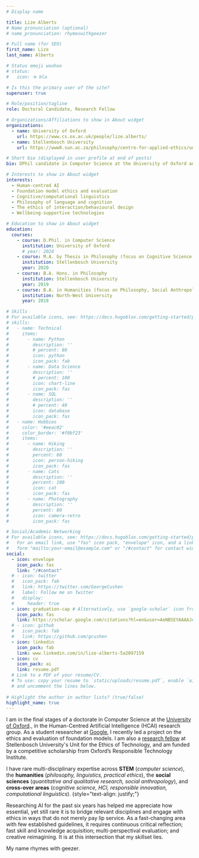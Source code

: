 ```yaml
---
# Display name

title: Lize Alberts
# Name pronunciation (optional)
# name_pronunciation: rhymeswithgeezer

# Full name (for SEO)
first_name: Lize
last_name: Alberts

# Status emoji woohoo
# status:
#   icon: ☕️ bla

# Is this the primary user of the site?
superuser: true

# Role/position/tagline
role: Doctoral Candidate, Research Fellow

# Organizations/Affiliations to show in About widget
organizations:
  - name: University of Oxford
    url: https://www.cs.ox.ac.uk/people/lize.alberts/
  - name: Stellenbosch University
    url: https://www0.sun.ac.za/philosophy/centre-for-applied-ethics/unit-for-the-ethics-of-technology/unit-for-the-ethics-of-technology-staff-2/ 

# Short bio (displayed in user profile at end of posts)
bio: DPhil candidate in Computer Science at the University of Oxford and Research Fellow at Stellenbosch University's Unit for the Ethics of Technology.

# Interests to show in About widget
interests:
  - Human-centred AI
  - Foundation model ethics and evaluation
  - Cognitive/computational linguistics
  - Philosophy of language and cognition
  - The ethics of interaction/behavioural design
  - Wellbeing-supportive technologies

# Education to show in About widget
education:
  courses:
    - course: D.Phil. in Computer Science
      institution: University of Oxford
      # year: 2024
    - course: M.A. by Thesis in Philosophy (focus on Cognitive Science, Computational Linguistics)
      institution: Stellenbosch University
      year: 2020
    - course: B.A. Hons. in Philosophy
      institution: Stellenbosch University
      year: 2019
    - course: B.A. in Humanities (focus on Philosophy, Social Anthropology, Art History)
      institution: North-West University
      year: 2018

# Skills
# For available icons, see: https://docs.hugoblox.com/getting-started/page-builder/#icons
# skills:
#   - name: Technical
#     items:
#       - name: Python
#         description: ''
#         # percent: 80
#         icon: python
#         icon_pack: fab
#       - name: Data Science
#         description: ''
#         # percent: 100
#         icon: chart-line
#         icon_pack: fas
#       - name: SQL
#         description: ''
#         # percent: 40
#         icon: database
#         icon_pack: fas
#   - name: Hobbies
#     color: '#eeac02'
#     color_border: '#f0bf23'
#     items:
#       - name: Hiking
#         description: ''
#         percent: 60
#         icon: person-hiking
#         icon_pack: fas
#       - name: Cats
#         description: ''
#         percent: 100
#         icon: cat
#         icon_pack: fas
#       - name: Photography
#         description: ''
#         percent: 80
#         icon: camera-retro
#         icon_pack: fas

# Social/Academic Networking
# For available icons, see: https://docs.hugoblox.com/getting-started/page-builder/#icons
#   For an email link, use "fas" icon pack, "envelope" icon, and a link in the
#   form "mailto:your-email@example.com" or "/#contact" for contact widget.
social:
  - icon: envelope
    icon_pack: fas
    link: "/#contact"
  # - icon: twitter
  #   icon_pack: fab
  #   link: https://twitter.com/GeorgeCushen
  #   label: Follow me on Twitter
  #   display:
  #     header: true
  - icon: graduation-cap # Alternatively, use `google-scholar` icon from `ai` icon pack
    icon_pack: fas
    link: https://scholar.google.com/citations?hl=en&user=AeNBSEYAAAAJ#
  # - icon: github
  #   icon_pack: fab
  #   link: https://github.com/gcushen
  - icon: linkedin
    icon_pack: fab
    link: www.linkedin.com/in/lize-alberts-5a2097159
  - icon: cv
    icon_pack: ai
    link: resume.pdf
  # Link to a PDF of your resume/CV.
  # To use: copy your resume to `static/uploads/resume.pdf`, enable `ai` icons in `params.yaml`,
  # and uncomment the lines below.
  
# Highlight the author in author lists? (true/false)
highlight_name: true
---
```

I am in the final stages of a doctorate in Computer Science at the <a href="https://www.cs.ox.ac.uk/people/lize.alberts/">University of Oxford</a>., in the Human-Centred Artificial Intelligence (HCAI) research group. As a student researcher at <a href="
https://doi.org/10.48550/arXiv.2401.09082">Google</a>, I recently led a project on the ethics and evaluation of foundation models. I am also a <a href="https://www0.sun.ac.za/philosophy/centre-for-applied-ethics/unit-for-the-ethics-of-technology/unit-for-the-ethics-of-technology-staff-2/"> research fellow</a> at Stellenbosch University's Unit for the Ethics of Technology, and am funded by a competitive scholarship from Oxford’s Responsible Technology Institute.

I have rare multi-disciplinary expertise across <b>STEM</b> (<i>computer science</i>), the <b>humanities</b> (<i>philosophy, linguistics, practical ethics</i>), the <b>social sciences</b> (<i>quantitative and qualitative research, social anthropology</i>), and <b>cross-over areas</b> (<i>cognitive science, HCI, responsible innovation, computational linguistics</i>).
{style="text-align: justify;"}

<!-- My social sciences background taught me about the complexity of societal issues, the diversity of human experience, and how to think critically. Complementarily, my STEM education taught me to think practically and productively, and to exercise caution when inferring from empirical data. Finally, my philosophical background taught me how to reduce arguments to their core, recognise fallacies, grasp the bigger picture, and anticipate future implications. This rare combination allows me to not only integrate perspectives and insights from different disciplines, but maintain their individual standards of rigour while doing so. -->

Researching AI for the past six years has helped me appreciate how essential, yet still rare it is to bridge relevant disciplines and engage with ethics in ways that do not merely pay lip service. As a fast-changing area with few established guidelines, it requires continuous critical reflection; fast skill and knowledge acquisition; multi-perspectival evaluation; and creative reimagining. It is at this intersection that my skillset lies.

My name rhymes with geezer.

